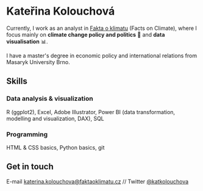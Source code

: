 # Kateřina Kolouchová

Currently, I work as an analyst in [Fakta o klimatu](https://faktaoklimatu.cz) (Facts on Climate), where I focus mainly on **climate change policy and politics** 🌱 and **data visualisation** 📊.

I have a master's degree in economic policy and international relations from Masaryk University Brno.

## Skills

### Data analysis & visualization

R (ggplot2), Excel, Adobe Illustrator, Power BI (data transformation, modelling and visualization, DAX), SQL

### Programming

HTML & CSS basics, Python basics, git

## Get in touch

E-mail [katerina.kolouchova@faktaoklimatu.cz](mailto:katerina.kolouchova@faktaoklimatu.cz) // Twitter [@katkolouchova](https://twitter.com/katkolouchova)
